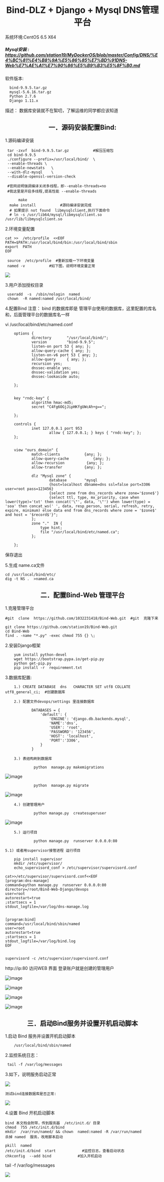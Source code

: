 

<h1 align = "center">Bind-DLZ + Django   + Mysql  DNS管理平台 </h1>

系统环境:CentOS 6.5 X64

##### Mysql安装 : https://github.com/station19/MyDockerOS/blob/master/Config/DNS/%E4%BC%81%E4%B8%9A%E5%86%85%E7%BD%91DNS-Web%E7%AE%A1%E7%90%86%E5%B9%B3%E5%8F%B0.md

软件版本: 

      bind-9.9.5.tar.gz  
      mysql-5.6.16.tar.gz
	  Python 2.7.6 
	  Django 1.11.x
描述： 
数据库安装就不在絮叨，了解运维的同学都应该知道

<h2 align = "center">一．源码安装配置Bind: </h2>

1.源码编译安装

	 tar -zxvf  bind-9.9.5.tar.gz           #解压压缩包
	 cd bind-9.9.5
	 ./configure --prefix=/usr/local/bind/  \
	 --enable-threads \
	 --enable-newstats   \
	 --with-dlz-mysql    \
	 --disable-openssl-version-check
	 
     #官网说明强调编译关闭多线程，即--enable-threads=no
     #我这里是开启多线程,提高性能 --enable-threads
	 
     	  make
	  make install           #源码编译安装完成
	  # 如果提示 not found  libmysqlclient,执行下面命令
 	  # ln -s /usr/lib64/mysql/libmysqlclient.so /usr/lib/libmysqlclient.so

 
2.环境变量配置

	cat >>  /etc/profile  <<EOF 
	PATH=$PATH:/usr/local/bind/bin:/usr/local/bind/sbin
	export  PATH
	EOF

	 source  /etc/profile  #重新加载一下环境变量
	 named -v           #如下图，说明环境变量正常


	 
![](https://github.com/1032231418/doc/blob/master/images/1.png?raw=true)


3.用户添加授权目录

	 useradd  -s  /sbin/nologin  named
	 chown  -R named:named /usr/local/bind/





4.配置Bind
注意：  bind 的数据库即是 管理平台使用的数据库，这里配置的库名和，后面管理平台的数据库名一样

 vi /usr/local/bind/etc/named.conf
       
		options {
				directory       "/usr/local/bind/";
				version         "bind-9.9.5";
				listen-on port 53 { any; };
				allow-query-cache { any; };
				listen-on-v6 port 53 { any; };
				allow-query     { any; };
				recursion yes;    
				dnssec-enable yes;
				dnssec-validation yes;
				dnssec-lookaside auto;

		};
		 
		 
		key "rndc-key" {
				algorithm hmac-md5;
				secret "C4Fg6OGjJipHKfgUWcAh+g==";

		};
		 
		controls {
				inet 127.0.0.1 port 953
						allow { 127.0.0.1; } keys { "rndc-key"; };
		};
		 
		 
		view "ours_domain" {
				match-clients           {any; };
				allow-query-cache           {any; };
				allow-recursion          {any; };
				allow-transfer          {any; };
		 
				dlz "Mysql zone" {
						database        "mysql
						{host=localhost dbname=dns ssl=false port=3306 user=root pass=123456}
						{select zone from dns_records where zone='$zone$'}
						{select ttl, type, mx_priority, case when lower(type)='txt' then concat('\"', data, '\"') when lower(type) = 'soa' then concat_ws(' ', data, resp_person, serial, refresh, retry, expire, minimum) else data end from dns_records where zone = '$zone$' and host = '$record$'}"; 
				};
				zone "."  IN {
					type hint;
					file "/usr/local/bind/etc/named.ca";
				};
		 
		};

保存退出

5.生成 name.ca文件

	cd /usr/local/bind/etc/
	dig -t NS .  >named.ca





<h2 align = "center">二．配置Bind-Web 管理平台 </h2>

1.克隆管理平台

	#git  clone  https://github.com/1032231418/Bind-Web.git  #git  克隆下来
	
	git clone https://github.com/station19/Bind-Web.git
	cd Bind-Web
	find . -name "*.py" -exec chmod 755 {} \;

2.安装Django框架
```
	yum install python-devel
	wget https://bootstrap.pypa.io/get-pip.py
	python get-pip.py
	pip install -r  requirement.txt
```

3.数据库配置:   

        1.) CREATE DATABASE  dns   CHARACTER SET utf8 COLLATE utf8_general_ci;  #创建数据库
		
        2.) 配置文件devops/settings 里连接数据库
		
				DATABASES = {
					'default': {
						'ENGINE': 'django.db.backends.mysql',
						'NAME':'dns',
						'USER': 'root',
						'PASSWORD': '123456',
						'HOST': 'localhost',
						'PORT':'3306',
					}
				}
				
        3.) 表结构刷到数据库

				 python  manage.py makemigrations
				 
	
![image](https://github.com/1032231418/PYVM/blob/master/bind-web-images/makemigrations.png)	
				 
				 python  manage.py migrate		
				 
![image](https://github.com/1032231418/PYVM/blob/master/bind-web-images/migrate.png)				 			 
				 
        4.) 创建管理用户
		
				 python manage.py  createsuperuser  
				 
![image](https://github.com/1032231418/PYVM/blob/master/bind-web-images/createuser.png)				 
				 

        5.) 运行项目
		
				 python manage.py  runserver 0.0.0.0:80

	5.1) 或者用supervisor接管进程 运行项目
```
	pip install supervisor
	mkdir /etc/supervisor/
	echo_supervisord_conf > /etc/supervisor/supervisord.conf

cat>>/etc/supervisor/supervisord.conf<<EOF
[program:dns-manage]
command=python manage.py  runserver 0.0.0.0:80
directory=/root/Bind-Web-Django/devops
user=root
autorestart=true
;startsecs = 1
stdout_logfile=/var/log/dns-manage.log


[program:bind]
command=/usr/local/bind/sbin/named
user=root
autorestart=true
;startsecs = 1
stdout_logfile=/var/log/bind.log
EOF


supervisord -c /etc/supervisor/supervisord.conf
```


http://ip:80  访问WEB 界面 登录账户就是创建的管理用户


![image](https://github.com/1032231418/PYVM/blob/master/bind-web-images/login.png)	


![image](https://github.com/1032231418/PYVM/blob/master/bind-web-images/darshboard.png)	

			 
![image](https://github.com/1032231418/PYVM/blob/master/bind-web-images/userlist.png)
	
				 
![image](https://github.com/1032231418/PYVM/blob/master/bind-web-images/namelist.png)	


<h2 align = "center">三．启动Bind服务并设置开机启动脚本 </h2>

1.启动  Bind 服务并设置开机启动脚本

    	/usr/local/bind/sbin/named

2.监控系统日志：

	 tail -f /var/log/messages
	 
3.如下，说明服务启动正常

![](https://github.com/1032231418/doc/blob/master/images/3.png?raw=true)

	测试bind连接数据库是否正常:

![](https://github.com/1032231418/doc/blob/master/images/4.png?raw=true)


4.设置 Bind  开机启动脚本

	bind 本文档会附带，传到服务器  /etc/init.d/ 目录
	chmod  755 /etc/init.d/bind 
	mkdir  /var/run/named/ && chown  named:named -R /var/run/named 
	杀掉 named  服务，改用脚本启动

	pkill  named
	/etc/init.d/bind  start            #监控日志，查看启动状态
	chkconfig  --add bind            #加入开机启动
 tail -f /var/log/messages

![](https://github.com/1032231418/doc/blob/master/images/5.png?raw=true)
